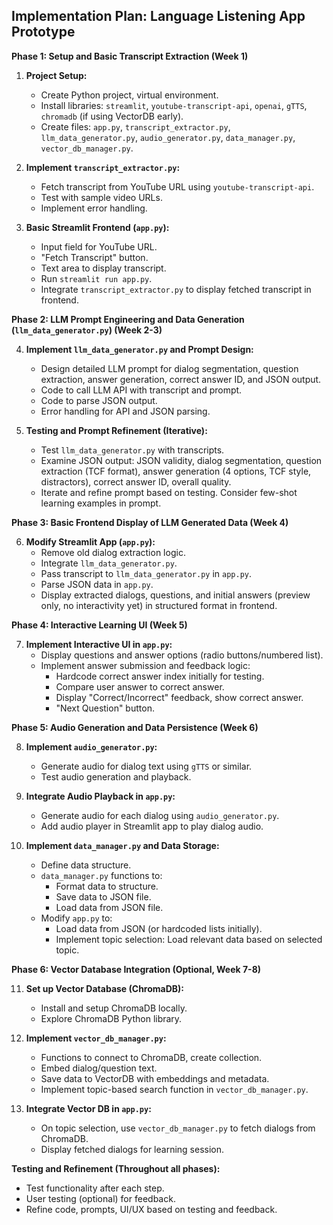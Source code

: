## Implementation Plan: Language Listening App Prototype

**Phase 1: Setup and Basic Transcript Extraction (Week 1)**

1.  **Project Setup:**
    *   Create Python project, virtual environment.
    *   Install libraries: `streamlit`, `youtube-transcript-api`, `openai`, `gTTS`, `chromadb` (if using VectorDB early).
    *   Create files: `app.py`, `transcript_extractor.py`, `llm_data_generator.py`, `audio_generator.py`, `data_manager.py`, `vector_db_manager.py`.

2.  **Implement `transcript_extractor.py`:**
    *   Fetch transcript from YouTube URL using `youtube-transcript-api`.
    *   Test with sample video URLs.
    *   Implement error handling.

3.  **Basic Streamlit Frontend (`app.py`):**
    *   Input field for YouTube URL.
    *   "Fetch Transcript" button.
    *   Text area to display transcript.
    *   Run `streamlit run app.py`.
    *   Integrate `transcript_extractor.py` to display fetched transcript in frontend.

**Phase 2: LLM Prompt Engineering and Data Generation (`llm_data_generator.py`) (Week 2-3)**

4.  **Implement `llm_data_generator.py` and Prompt Design:**
    *   Design detailed LLM prompt for dialog segmentation, question extraction, answer generation, correct answer ID, and JSON output.
    *   Code to call LLM API with transcript and prompt.
    *   Code to parse JSON output.
    *   Error handling for API and JSON parsing.

5.  **Testing and Prompt Refinement (Iterative):**
    *   Test `llm_data_generator.py` with transcripts.
    *   Examine JSON output: JSON validity, dialog segmentation, question extraction (TCF format), answer generation (4 options, TCF style, distractors), correct answer ID, overall quality.
    *   Iterate and refine prompt based on testing. Consider few-shot learning examples in prompt.

**Phase 3: Basic Frontend Display of LLM Generated Data (Week 4)**

6.  **Modify Streamlit App (`app.py`):**
    *   Remove old dialog extraction logic.
    *   Integrate `llm_data_generator.py`.
    *   Pass transcript to `llm_data_generator.py` in `app.py`.
    *   Parse JSON data in `app.py`.
    *   Display extracted dialogs, questions, and initial answers (preview only, no interactivity yet) in structured format in frontend.

**Phase 4: Interactive Learning UI (Week 5)**

7.  **Implement Interactive UI in `app.py`:**
    *   Display questions and answer options (radio buttons/numbered list).
    *   Implement answer submission and feedback logic:
        *   Hardcode correct answer index initially for testing.
        *   Compare user answer to correct answer.
        *   Display "Correct/Incorrect" feedback, show correct answer.
        *   "Next Question" button.

**Phase 5: Audio Generation and Data Persistence (Week 6)**

8.  **Implement `audio_generator.py`:**
    *   Generate audio for dialog text using `gTTS` or similar.
    *   Test audio generation and playback.

9.  **Integrate Audio Playback in `app.py`:**
    *   Generate audio for each dialog using `audio_generator.py`.
    *   Add audio player in Streamlit app to play dialog audio.

10. **Implement `data_manager.py` and Data Storage:**
    *   Define data structure.
    *   `data_manager.py` functions to:
        *   Format data to structure.
        *   Save data to JSON file.
        *   Load data from JSON file.
    *   Modify `app.py` to:
        *   Load data from JSON (or hardcoded lists initially).
        *   Implement topic selection: Load relevant data based on selected topic.

**Phase 6: Vector Database Integration (Optional, Week 7-8)**

11. **Set up Vector Database (ChromaDB):**
    *   Install and setup ChromaDB locally.
    *   Explore ChromaDB Python library.

12. **Implement `vector_db_manager.py`:**
    *   Functions to connect to ChromaDB, create collection.
    *   Embed dialog/question text.
    *   Save data to VectorDB with embeddings and metadata.
    *   Implement topic-based search function in `vector_db_manager.py`.

13. **Integrate Vector DB in `app.py`:**
    *   On topic selection, use `vector_db_manager.py` to fetch dialogs from ChromaDB.
    *   Display fetched dialogs for learning session.

**Testing and Refinement (Throughout all phases):**

*   Test functionality after each step.
*   User testing (optional) for feedback.
*   Refine code, prompts, UI/UX based on testing and feedback.